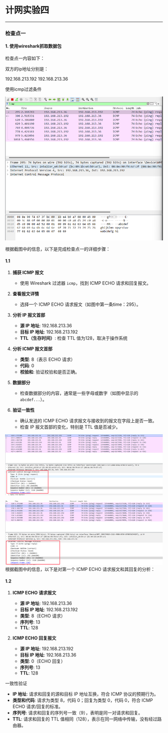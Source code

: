 # 计网实验四

 
---

### 检查点一

#### 1. 使用wireshark抓取数据包

检查点一内容如下：

双方的ip地址分别是：

192.168.213.192
192.168.213.36

使用icmp过滤条件

![1](01.png)

根据截图中的信息，以下是完成检查点一的详细步骤：

#### 1.1
1. **捕获 ICMP 报文**
   - 使用 Wireshark 过滤器 `icmp`，找到 ICMP ECHO 请求和回复报文。

2. **查看报文详情**
   - 选择一个 ICMP ECHO 请求报文（如图中第一条time：295）。
  
3. **分析 IP 报文首部**
   - **源 IP 地址**: 192.168.213.36
   - **目标 IP 地址**: 192.168.213.192
   - **TTL（生存时间）**: 检查 TTL 值为128，取决于操作系统

4. **分析 ICMP 报文首部**
   - **类型**: 8（表示 ECHO 请求）
   - **代码**: 0
   - **校验和**: 验证校验和是否正确。

5. **数据部分**
   - 检查数据部分的内容，通常是一些字母或数字（如图中显示的 `abcdef...`）。

6. **验证一致性**
   - 确认发送的 ICMP ECHO 请求报文与接收到的报文在字段上是否一致。
   - 检查 IP 报文首部的变化，特别是 TTL 值是否减少。

![2](02.png)

![3](03.png)
根据截图中的信息，以下是对第一个 ICMP ECHO 请求报文和其回复的分析：

#### 1.2

1. **ICMP ECHO 请求报文**
   - **源 IP 地址**: 192.168.213.36
   - **目标 IP 地址**: 192.168.213.192
   - **类型**: 8（ECHO 请求）
   - **序列号**: 13
   - **TTL**: 128

2. **ICMP ECHO 回复报文**
   - **源 IP 地址**: 192.168.213.192
   - **目标 IP 地址**: 192.168.213.36
   - **类型**: 0（ECHO 回复）
   - **序列号**: 13
   - **TTL**: 128

一致性验证

- **IP 地址**: 请求和回复的源和目标 IP 地址互换，符合 ICMP 协议的预期行为。
- **类型和代码**: 请求为类型 8，代码 0；回复为类型 0，代码 0，符合 ICMP ECHO 请求/回复的标准。
- **序列号**: 请求和回复的序列号一致（9），表明是同一对请求和回复。
- **TTL**: 请求和回复的 TTL 值相同（128），表示在同一网络中传输，没有经过路由器。

 


